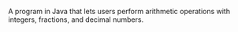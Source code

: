 A program in Java that lets users perform arithmetic operations with integers, fractions, and decimal numbers.
